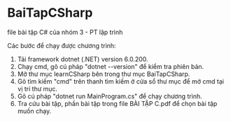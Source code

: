 # BaiTapCSharp
file bài tập C# của nhóm 3 - PT lập trình

Các bước để chạy được chương trình:
1. Tải framework dotnet (.NET) version 6.0.200.
2. Chạy cmd, gõ cú pháp "dotnet --version" để kiểm tra phiên bản.
3. Mở thư mục learnCSharp bên trong thư mục BaiTapCSharp.
4. Gõ tìm kiếm "cmd" trên thanh tìm kiếm ở cửa sổ thư mục để mở cmd tại vị trí thư mục.
5. Gõ cú pháp "dotnet run MainProgram.cs" để chạy chương trình.
6. Tra cứu bài tập, phần bài tập trong file BÀI TẬP C.pdf để chọn bài tập muốn chạy.